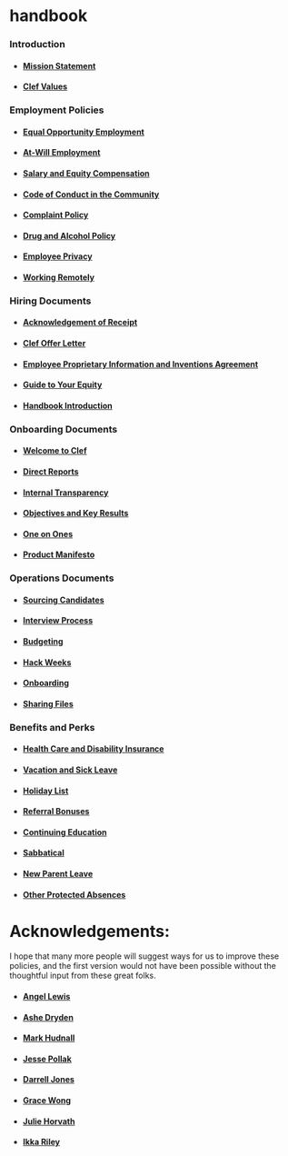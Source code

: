 # handbook

### Introduction
* #### [Mission Statement](https://github.com/clef/handbook/blob/master/Mission%20Statement.md)
* #### [Clef Values](https://github.com/clef/handbook/blob/master/Clef%20Values.md)

### Employment Policies
* #### [Equal Opportunity Employment](https://github.com/clef/handbook/blob/master/Employment%20Policies/Equal%20Opportunity%20Employment.md)
* #### [At-Will Employment](https://github.com/clef/handbook/blob/master/Employment%20Policies/At-Will%20Employment.md)
* #### [Salary and Equity Compensation](https://github.com/clef/handbook/blob/master/Employment%20Policies/Salary%20and%20Equity%20Compensation.md)
* #### [Code of Conduct in the Community](https://github.com/clef/handbook/blob/master/Employment%20Policies/Code%20of%20Conduct%20in%20the%20Community.md)
* #### [Complaint Policy](https://github.com/clef/handbook/blob/master/Employment%20Policies/Complaint%20Policy.md)
* #### [Drug and Alcohol Policy](https://github.com/clef/handbook/blob/master/Employment%20Policies/Drug%20and%20Alcohol%20Policy.md)
* #### [Employee Privacy](https://github.com/clef/handbook/blob/master/Employment%20Policies/Employee%20Privacy.md)
* #### [Working Remotely](https://github.com/clef/handbook/blob/master/Employment%20Policies/Working%20Remotely.md)

### Hiring Documents
* #### [Acknowledgement of Receipt](https://github.com/clef/handbook/blob/master/Hiring%20Documents/Acknowledgment%20of%20Receipt.md)
* #### [Clef Offer Letter](https://github.com/clef/handbook/blob/master/Hiring%20Documents/Clef%20Offer%20Letter.md)
* #### [Employee Proprietary Information and Inventions Agreement](https://github.com/clef/handbook/blob/master/Hiring%20Documents/Employee%20Proprietary%20Information%20and%20Inventions%20Assignment%20Agreement.md)
* #### [Guide to Your Equity](https://github.com/clef/handbook/blob/master/Hiring%20Documents/Guide%20to%20Your%20Equity.md)
* #### [Handbook Introduction](https://github.com/clef/handbook/blob/master/Hiring%20Documents/Handbook%20Introduction.md)

### Onboarding Documents
* #### [Welcome to Clef](https://github.com/clef/handbook/blob/master/Onboarding%20Documents/Welcome%20to%20Clef.md)
* #### [Direct Reports](https://github.com/clef/handbook/blob/master/Onboarding%20Documents/Direct%20Reports.md)
* #### [Internal Transparency](https://github.com/clef/handbook/blob/master/Onboarding%20Documents/Internal%20Transparency.md)
* #### [Objectives and Key Results](https://github.com/clef/handbook/blob/master/Onboarding%20Documents/Objectives%20and%20Key%20Results.md)
* #### [One on Ones](https://github.com/clef/handbook/blob/master/Onboarding%20Documents/One%20on%20Ones.md)
* #### [Product Manifesto](https://github.com/clef/handbook/blob/master/Onboarding%20Documents/Product%20Manifesto.md)

### Operations Documents
* #### [Sourcing Candidates](https://github.com/clef/handbook/blob/master/Operations%20Documents/Sourcing%20Candidates.md)
* #### [Interview Process](https://github.com/clef/handbook/blob/master/Operations%20Documents/Interview%20Process.md)
* #### [Budgeting](https://github.com/clef/handbook/blob/master/Operations%20Documents/Budgeting.md)
* #### [Hack Weeks](https://github.com/clef/handbook/blob/master/Operations%20Documents/Hack%20Weeks.md)
* #### [Onboarding](https://github.com/clef/handbook/blob/master/Operations%20Documents/Onboarding.md)
* #### [Sharing Files](https://github.com/clef/handbook/blob/master/Operations%20Documents/Sharing%20Files.md)

### Benefits and Perks
* #### [Health Care and Disability Insurance](https://github.com/clef/handbook/blob/master/Benefits%20and%20Perks/Healthcare%20and%20Disability%20Insurance.md)
* #### [Vacation and Sick Leave](https://github.com/clef/handbook/blob/master/Benefits%20and%20Perks/Vacation%20and%20Sick%20Leave.md)
* #### [Holiday List](https://github.com/clef/handbook/blob/master/Benefits%20and%20Perks/Holiday%20List.md)
* #### [Referral Bonuses](https://github.com/clef/handbook/blob/master/Benefits%20and%20Perks/Referral%20Bonuses.md)
* #### [Continuing Education](https://github.com/clef/handbook/blob/master/Benefits%20and%20Perks/Continuing%20Education.md)
* #### [Sabbatical](https://github.com/clef/handbook/blob/master/Benefits%20and%20Perks/Sabbatical.md)
* #### [New Parent Leave](https://github.com/clef/handbook/blob/master/Benefits%20and%20Perks/New%20Parent%20Leave.md)
* #### [Other Protected Absences](https://github.com/clef/handbook/blob/master/Benefits%20and%20Perks/Other%20Protected%20Absences.md)



# Acknowledgements:
I hope that many more people will suggest ways for us to improve these policies, and the first version would not have been possible without the thoughtful input from these great folks.

* #### [Angel Lewis](http://www.allemployerlaw.com/)
* #### [Ashe Dryden](http://www.ashedryden.com/)
* #### [Mark Hudnall](http://twitter.com/landakram)
* #### [Jesse Pollak](http://twitter.com/jessepollak)
* #### [Darrell Jones](http://twitter.com/darrelljonesiii)
* #### [Grace Wong](http://twitter.com/gwongz)
* #### [Julie Horvath](http://twitter.com/nrrrdcore)
* #### [Ikka Riley](http://twitter.com/isicalynn)
